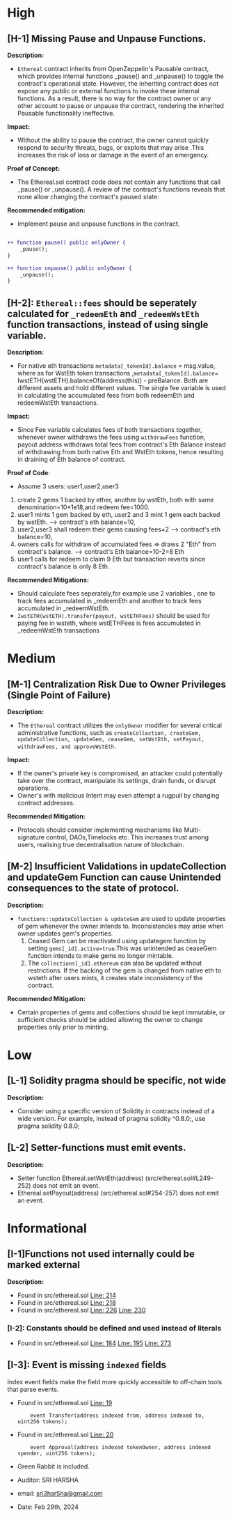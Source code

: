 
# High

## [H-1] Missing Pause and Unpause Functions. 

**Description:**

- `Ethereal` contract inherits from OpenZeppelin's Pausable contract, which provides internal functions _pause() and _unpause() to toggle the contract's operational state. However, the inheriting contract does not expose any public or external functions to invoke these internal functions. As a result, there is no way for the contract owner or any other account to pause or unpause the contract, rendering the inherited Pausable functionality ineffective.

**Impact:**

- Without the ability to pause the contract, the owner cannot quickly respond to security threats, bugs, or exploits that may arise .This increases the risk of loss or damage in the event of an emergency.

**Proof of Concept:**

- The Ethereal.sol contract code does not contain any functions that call _pause() or _unpause(). A review of the contract's functions reveals that none allow changing the contract's paused state:

**Recommended mitigation:**

- Implement pause and unpause functions in the contract.

```diff

++ function pause() public onlyOwner {
    _pause();
}

++ function unpause() public onlyOwner {
    _unpause();
}

```

## [H-2]:  `Ethereal::fees` should be seperately calculated for `_redeemEth` and `_redeemWstEth` function transactions, instead of using single variable. 

**Description:** 

- For native eth transactions `metadata[_tokenId].balance` = msg.value, where as for WstEth token transactions ,`metadata[_tokenId].balance`= IwstETH(wstETH).balanceOf(address(this)) - preBalance. Both are different assets and hold different values. The single fee variable is used in calculating the accumulated fees from both redeemEth and redeemWstEth transactions. 

**Impact:**

- Since Fee variable calculates fees of both transactions together, whenever owner withdraws the fees using `withdrawFees` function, payout address withdraws total fees from contract's Eth Balance instead of withdrawing from both native Eth and WstEth tokens, hence resulting in draining of Eth balance of contract.

**Proof of Code**:
- Assume 3 users: user1,user2,user3

1.  create 2 gems 1 backed by ether, another by wstEth, both with same denomination=10*1e18,and redeem fee=1000.
2. user1 mints 1 gem backed by eth, user2 and 3 mint 1 gem each backed by wstEth.
    --> contract's eth balance=10, 
3. user2,user3 shall redeem their gems causing fees=2
    --> contract's eth balance=10,
4. owners calls for withdraw of accumulated fees => draws 2 "Eth" from contract's balance.
    --> contract's Eth balance=10-2=8 Eth
5. user1 calls for redeem to claim 9 Eth but transaction reverts since contract's balance is only 8 Eth. 
       
**Recommended Mitigations:**

- Should calculate fees seperately,for example use 2 variables , one to track fees accumulated in _redeemEth and another to track fees accumulated in _redeemWstEth.
- `IwstETH(wstETH).transfer(payout, wstETHFees)` should be used for paying fee in wsteth, where wstETHFees is fees accumulated in _redeemWstEth transactions


# Medium


## [M-1] Centralization Risk Due to Owner Privileges (Single Point of Failure)

**Description:** 

- The `Ethereal` contract utilizes the `onlyOwner` modifier for several critical administrative functions, such as `createCollection, createGem, updateCollection, updateGem, ceaseGem, setWstEth, setPayout, withdrawFees, and approveWstEth`. 

**Impact:**

- If the owner's private key is compromised, an attacker could potentially take over the contract, manipulate its settings, drain funds, or disrupt operations.
- Owner's with malicious Intent may even attempt a rugpull by changing contract addresses.


**Recommended Mitigation:**

- Protocols should consider implementing mechanisms like Multi-signature control, DAOs,Timelocks etc. This increases trust among users, realising true decentralisation nature of blockchain.



## [M-2] Insufficient Validations in updateCollection and updateGem Function can cause Unintended consequences to the state of protocol.

**Description:** 

- `functions::updateCollection & updateGem` are used to update properties of gem whenever the owner intends to. Inconsistencies may arise when owner updates gem's properties.
    1. Ceased Gem  can be reactivated using updategem function by setting `gems[_id].active=true`.This was unintended as ceaseGem function intends to make gems no longer mintable.
    2. The `collections[_id].ethereum` can also be updated without restrictions. If the backing of the gem is changed from native eth to wsteth after users mints, it creates state inconsistency of the contract. 

**Recommended Mitigation:** 

- Certain properties of gems and collections should be kept immutable, or sufficient checks should be added allowing the owner to change properties only prior to minting.

# Low

## [L-1] Solidity pragma should be specific, not wide

**Description:** 

- Consider using a specific version of Solidity in contracts instead of a wide version. For example, instead of pragma solidity ^0.8.0;, use pragma solidity 0.8.0;

## [L-2] Setter-functions must emit events.

**Description:**

- Setter function Ethereal.setWstEth(address) (src/ethereal.sol#L249-252) does not emit an event.
- Ethereal.setPayout(address) (src/ethereal.sol#254-257) does not emit an event.


# Informational

## [I-1]Functions not used internally could be marked external

**Description:**
- Found in src/ethereal.sol [Line: 214](src/ethereal.sol#L214)
- Found in src/ethereal.sol [Line: 218](src/ethereal.sol#L218)
- Found in src/ethereal.sol [Line: 226](src/ethereal.sol#L226)
[Line: 230](src/ethereal.sol#L230)

### [I-2]: Constants should be defined and used instead of literals

- Found in src/ethereal.sol 
[Line: 184](src/ethereal.sol#L184)
[Line: 195](src/ethereal.sol#L195)
[Line: 273](src/ethereal.sol#L273)

## [I-3]: Event is missing `indexed` fields
Index event fields make the field more quickly accessible to off-chain tools that parse events. 

- Found in src/ethereal.sol [Line: 19](src/ethereal.sol#L19)

	```solidity
	    event Transfer(address indexed from, address indexed to, uint256 tokens);
	```

- Found in src/ethereal.sol [Line: 20](src/ethereal.sol#L20)

	```solidity
	    event Approval(address indexed tokenOwner, address indexed spender, uint256 tokens);
	```
- Green Rabbit is included. 
- Auditor: SRI HARSHA
- email: sri3har5ha@gmail.com
- Date: Feb 29th, 2024

